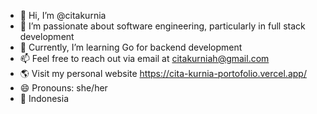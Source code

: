 - 👋 Hi, I’m @citakurnia
- 👀 I’m passionate about software engineering, particularly in full stack development
- 🌱 Currently, I’m learning Go for backend development
- 📫 Feel free to reach out via email at citakurniah@gmail.com
- 🌎 Visit my personal website https://cita-kurnia-portofolio.vercel.app/
- 😄 Pronouns: she/her
- 📌 Indonesia

<!---
citakurnia/citakurnia is a ✨ special ✨ repository because its `README.md` (this file) appears on your GitHub profile.
You can click the Preview link to take a look at your changes.
--->
